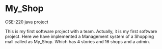 # My_Shop
CSE-220 java project

This is my first software project with a team. Actually, it is my first software project. 
Here we have implemented a Management system of a Shopping mall called as My_Shop. Which has 4 stories and 16 shops and a admin.
